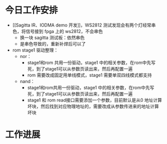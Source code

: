 


# 今日工作安排
- [[Sagitta IR、IODMA demo 开发]]，WS2812 测试发现会有两个灯经常串色，将信号接到 fpga 上的 ws2812，不会串色
	- 换一块 sagitta 测试板：依然串色
	- 是串色导致的，重新补焊后可以了
- rom stage1 驱动整理：
	- nor：
		- stage1和rom 共用一份驱动，stage1 中的相关参数，在rom中先写死，到了stage1可以从参数页读出来，然后再配置一遍
		- rom 需要改成固定用单线模式，stage1 需要单双四线模式都支持
	- nand：
		- stage1和rom共用一份驱动，stage1 中的相关参数，在rom中先写死，到了stage1可以从参数页读出来，然后再配置一遍
		- stage1 和 rom read接口需要添加一个参数，目前默认是从0 地址计算坏块，然后找到对应物理地址的，需要改成从参数传进来的地址计算坏块





# 工作进展




